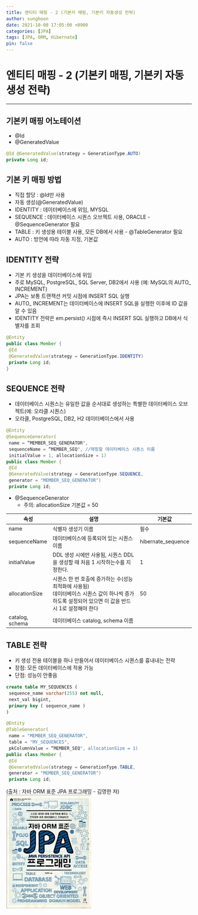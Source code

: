 ```yaml
---
title: 엔티티 매핑 - 2 (기본키 매핑, 기본키 자동생성 전략)
author: sunghoon
date: 2021-10-08 17:05:00 +0900
categories: [JPA]
tags: [JPA, ORM, Hibernate]
pin: false
--- 
```


# 엔티티 매핑 - 2 (기본키 매핑, 기본키 자동생성 전략)
---

## 기본키 매핑 어노테이션
- @Id
- @GeneratedValue
```java
@Id @GeneratedValue(strategy = GenerationType.AUTO)
private Long id;
```

## 기본 키 매핑 방법
- 직접 할당 : @Id만 사용
- 자동 생성(@GeneratedValue)
- IDENTITY : 데이터베이스에 위임, MYSQL
- SEQUENCE : 데이터베이스 시퀀스 오브젝트 사용, ORACLE - @SequenceGenerator 필요
- TABLE : 키 생성용 테이블 사용, 모든 DB에서 사용 - @TableGenerator 필요
- AUTO : 방언에 따라 자동 지정, 기본값

## IDENTITY 전략
- 기본 키 생성을 데이터베이스에 위임
- 주로 MySQL, PostgreSQL, SQL Server, DB2에서 사용 (예: MySQL의 AUTO_ INCREMENT)
- JPA는 보통 트랜잭션 커밋 시점에 INSERT SQL 실행
- AUTO_ INCREMENT는 데이터베이스에 INSERT SQL을 실행한 이후에 ID 값을 알 수 있음
- IDENTITY 전략은 em.persist() 시점에 즉시 INSERT SQL 실행하고 DB에서 식별자를 조회
```java  
@Entity
public class Member {
 @Id
 @GeneratedValue(strategy = GenerationType.IDENTITY)
 private Long id; 
}
```

## SEQUENCE 전략
- 데이터베이스 시퀀스는 유일한 값을 순서대로 생성하는 특별한 데이터베이스 오브젝트(예: 오라클 시퀀스)
- 오라클, PostgreSQL, DB2, H2 데이터베이스에서 사용
```java
@Entity
@SequenceGenerator(
 name = “MEMBER_SEQ_GENERATOR",
 sequenceName = “MEMBER_SEQ", //매핑할 데이터베이스 시퀀스 이름
 initialValue = 1, allocationSize = 1)
public class Member {
 @Id
 @GeneratedValue(strategy = GenerationType.SEQUENCE,
 generator = "MEMBER_SEQ_GENERATOR")
 private Long id; 
```
- @SequenceGenerator
	- 주의: allocationSize 기본값 = 50

|속성|설명|기본값|
|---|---|---|
|name |식별자 생성기 이름 |필수|
|sequenceName |데이터베이스에 등록되어 있는 시퀀스 이름 |hibernate_sequence
|initialValue |DDL 생성 시에만 사용됨, 시퀀스 DDL을 생성할 때 처음 1 시작하는수를 지정한다.| 1
|allocationSize| 시퀀스 한 번 호출에 증가하는 수(성능 최적화에 사용됨)<br/> 데이터베이스 시퀀스 값이 하나씩 증가하도록 설정되어 있으면 이 값을 반드시 1로 설정해야 한다| 50
|catalog, schema| 데이터베이스 catalog, schema 이름|

## TABLE 전략
- 키 생성 전용 테이블을 하나 만들어서 데이터베이스 시퀀스를 흉내내는 전략
- 장점: 모든 데이터베이스에 적용 가능
- 단점: 성능이 안좋음

```sql
create table MY_SEQUENCES (
 sequence_name varchar(255) not null,
 next_val bigint,
 primary key ( sequence_name )
)
```

```java
@Entity
@TableGenerator(
 name = "MEMBER_SEQ_GENERATOR",
 table = "MY_SEQUENCES",
 pkColumnValue = “MEMBER_SEQ", allocationSize = 1)
public class Member {
 @Id
 @GeneratedValue(strategy = GenerationType.TABLE,
 generator = "MEMBER_SEQ_GENERATOR")
 private Long id; 
```

(출처 : 자바 ORM 표준 JPA 프로그래밍 - 김영한 저)  
![출처책표지](/assets/img/JPA_book.jpg)